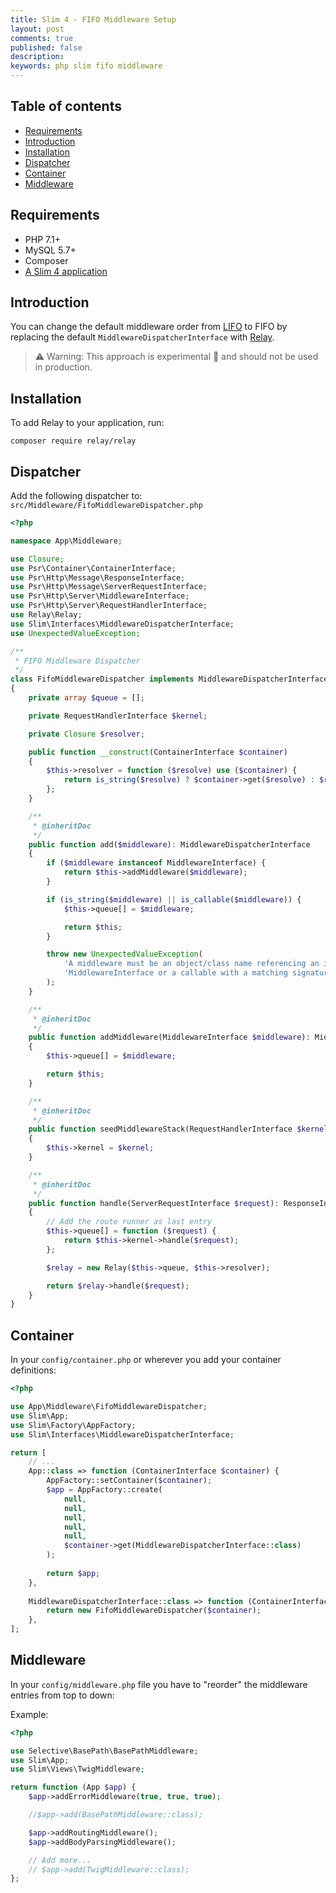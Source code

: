 ```yaml
---
title: Slim 4 - FIFO Middleware Setup
layout: post
comments: true
published: false
description: 
keywords: php slim fifo middleware
---
```


## Table of contents

* [Requirements](#requirements)
* [Introduction](#introduction)
* [Installation](#installation)
* [Dispatcher](#dispatcher)
* [Container](#container)
* [Middleware](#middleware)

## Requirements

* PHP 7.1+
* MySQL 5.7+
* Composer
* [A Slim 4 application](https://odan.github.io/2019/11/05/slim4-tutorial.html)

## Introduction

You can change the default middleware order from [LIFO](https://github.com/slimphp/Slim/issues/2408)
to FIFO by replacing the default `MiddlewareDispatcherInterface` with [Relay](https://relayphp.com/).

> ⚠️ Warning: This approach is experimental 🧪 and should not be used in production.

## Installation

To add Relay to your application, run:

```
composer require relay/relay
```

## Dispatcher

Add the following dispatcher to: `src/Middleware/FifoMiddlewareDispatcher.php`

```php
<?php

namespace App\Middleware;

use Closure;
use Psr\Container\ContainerInterface;
use Psr\Http\Message\ResponseInterface;
use Psr\Http\Message\ServerRequestInterface;
use Psr\Http\Server\MiddlewareInterface;
use Psr\Http\Server\RequestHandlerInterface;
use Relay\Relay;
use Slim\Interfaces\MiddlewareDispatcherInterface;
use UnexpectedValueException;

/**
 * FIFO Middleware Dispatcher
 */
class FifoMiddlewareDispatcher implements MiddlewareDispatcherInterface
{
    private array $queue = [];

    private RequestHandlerInterface $kernel;

    private Closure $resolver;

    public function __construct(ContainerInterface $container)
    {
        $this->resolver = function ($resolve) use ($container) {
            return is_string($resolve) ? $container->get($resolve) : $resolve;
        };
    }

    /**
     * @inheritDoc
     */
    public function add($middleware): MiddlewareDispatcherInterface
    {
        if ($middleware instanceof MiddlewareInterface) {
            return $this->addMiddleware($middleware);
        }

        if (is_string($middleware) || is_callable($middleware)) {
            $this->queue[] = $middleware;

            return $this;
        }

        throw new UnexpectedValueException(
            'A middleware must be an object/class name referencing an implementation of ' .
            'MiddlewareInterface or a callable with a matching signature.'
        );
    }

    /**
     * @inheritDoc
     */
    public function addMiddleware(MiddlewareInterface $middleware): MiddlewareDispatcherInterface
    {
        $this->queue[] = $middleware;

        return $this;
    }

    /**
     * @inheritDoc
     */
    public function seedMiddlewareStack(RequestHandlerInterface $kernel): void
    {
        $this->kernel = $kernel;
    }

    /**
     * @inheritDoc
     */
    public function handle(ServerRequestInterface $request): ResponseInterface
    {
        // Add the route runner as last entry
        $this->queue[] = function ($request) {
            return $this->kernel->handle($request);
        };

        $relay = new Relay($this->queue, $this->resolver);

        return $relay->handle($request);
    }
}
```

## Container

In your `config/container.php` or wherever you add your container definitions:

```php
<?php

use App\Middleware\FifoMiddlewareDispatcher;
use Slim\App;
use Slim\Factory\AppFactory;
use Slim\Interfaces\MiddlewareDispatcherInterface;

return [
    // ...
    App::class => function (ContainerInterface $container) {
        AppFactory::setContainer($container);
        $app = AppFactory::create(
            null,
            null,
            null,
            null,
            null,
            $container->get(MiddlewareDispatcherInterface::class)
        );
    
        return $app;
    },
    
    MiddlewareDispatcherInterface::class => function (ContainerInterface $container) {
        return new FifoMiddlewareDispatcher($container);
    },
];
```

## Middleware

In your `config/middleware.php` file you have to "reorder" the middleware entries from top to down:

Example:

```php
<?php

use Selective\BasePath\BasePathMiddleware;
use Slim\App;
use Slim\Views\TwigMiddleware;

return function (App $app) {
    $app->addErrorMiddleware(true, true, true);

    //$app->add(BasePathMiddleware::class);

    $app->addRoutingMiddleware();
    $app->addBodyParsingMiddleware();

    // Add more...
    // $app->add(TwigMiddleware::class);
};
```
